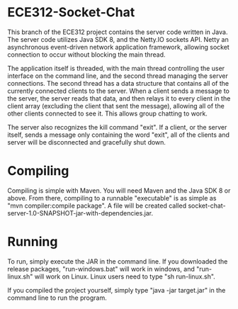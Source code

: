 # ECE312-Socket-Chat

This branch of the ECE312 project contains the server code written in Java.  The server code utilizes Java SDK 8, and the Netty.IO sockets API.  Netty an asynchronous event-driven network application framework, allowing socket connection to occur without blocking the main thread.

The application itself is threaded, with the main thread controlling the user interface on the command line, and the second thread managing the server connections.  The second thread has a data structure that contains all of the currently connected clients to the server.  When a client sends a message to the server, the server reads that data, and then relays it to every client in the client array (excluding the client that sent the message), allowing all of the other clients connected to see it.  This allows group chatting to work.

The server also recognizes the kill command "exit".  If a client, or the server itself, sends a message only containing the word "exit", all of the clients and server will be disconnected and gracefully shut down.

# Compiling

Compiling is simple with Maven.  You will need Maven and the Java SDK 8 or above. From there, compiling to a runnable "executable" is as simple as "mvn compiler:compile package".  A file will be created called socket-chat-server-1.0-SNAPSHOT-jar-with-dependencies.jar.

# Running
To run, simply execute the JAR in the command line.  If you downloaded the release packages, "run-windows.bat" will work in windows, and "run-linux.sh" will work on Linux.  Linux users need to type "sh run-linux.sh".

If you compiled the project yourself, simply type "java -jar target.jar" in the command line to run the program.
